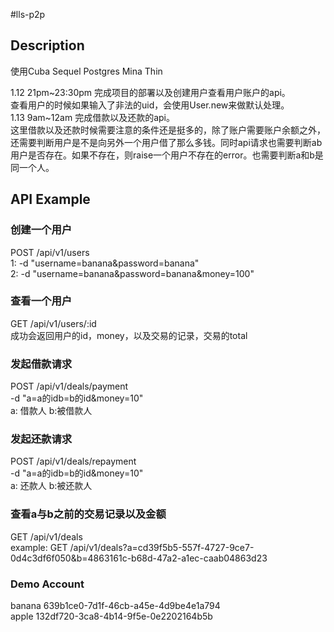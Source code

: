 #lls-p2p

## Description

使用Cuba Sequel Postgres Mina Thin     

1.12 21pm~23:30pm 完成项目的部署以及创建用户查看用户账户的api。    
查看用户的时候如果输入了非法的uid，会使用User.new来做默认处理。    
1.13 9am~12am 完成借款以及还款的api。    
这里借款以及还款时候需要注意的条件还是挺多的，除了账户需要账户余额之外，还需要判断用户是不是向另外一个用户借了那么多钱。同时api请求也需要判断ab用户是否存在。如果不存在，则raise一个用户不存在的error。也需要判断a和b是同一个人。   

## API Example

### 创建一个用户    
POST /api/v1/users     
1: -d "username=banana&password=banana"    
2: -d "username=banana&password=banana&money=100"    

### 查看一个用户
GET /api/v1/users/:id    
成功会返回用户的id，money，以及交易的记录，交易的total

### 发起借款请求
POST /api/v1/deals/payment    
-d "a=a的idb=b的id&money=10"    
a: 借款人 b:被借款人

### 发起还款请求
POST /api/v1/deals/repayment    
-d "a=a的idb=b的id&money=10"    
a: 还款人 b:被还款人

### 查看a与b之前的交易记录以及金额
GET /api/v1/deals    
example: GET /api/v1/deals?a=cd39f5b5-557f-4727-9ce7-0d4c3df6f050&b=4863161c-b68d-47a2-a1ec-caab04863d23

### Demo Account
banana 639b1ce0-7d1f-46cb-a45e-4d9be4e1a794    
apple 132df720-3ca8-4b14-9f5e-0e2202164b5b     